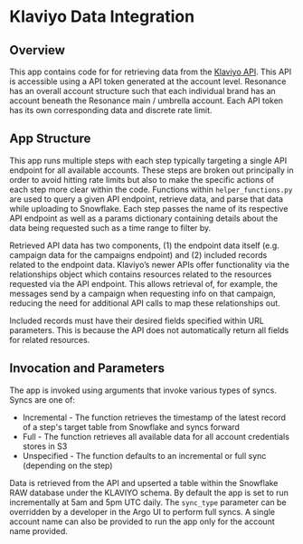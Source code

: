 # Klaviyo Data Integration

## Overview
This app contains code for for retrieving data from the [Klaviyo API](https://developers.klaviyo.com/en/reference/api_overview).
This API is accessible using a API token generated at the account level. 
Resonance has an overall account structure such that each individual brand
has an account beneath the Resonance main / umbrella account. Each API token
has its own corresponding data and discrete rate limit.

## App Structure
This app runs multiple steps with each step typically targeting a single API 
endpoint for all available accounts. These steps are broken out principally in 
order to avoid hitting rate limits but also to make the specific actions of each 
step more clear within the code. Functions within `helper_functions.py` are used 
to query a given API endpoint, retrieve data, and parse that data while 
uploading to Snowflake. Each step passes the name of its respective API endpoint
as well as a params dictionary containing details about the data being requested
such as a time range to filter by. 

Retrieved API data has two components, (1) the endpoint data itself (e.g. 
campaign data for the campaigns endpoint) and (2) included records related to
the endpoint data. Klaviyo’s newer APIs offer functionality via the 
relationships object which contains resources related to the resources requested 
via the API endpoint. This allows retrieval of, for example, the messages send
by a campaign when requesting info on that campaign, reducing the need for 
additional API calls to map these relationships out.

Included records must have their desired fields specified within URL parameters.
This is because the API does not automatically return all fields for related 
resources.

## Invocation and Parameters

The app is invoked using arguments that invoke various types of 
syncs. Syncs are one of:

* Incremental - The function retrieves the timestamp of the latest record of a 
step's target table from Snowflake and syncs forward
* Full - The function retrieves all available data for all account 
credentials stores in S3
* Unspecified - The function defaults to an incremental or full sync (depending 
on the step)

Data is retrieved from the API and upserted a table within the Snowflake RAW 
database under the KLAVIYO schema. By default the app is set to run 
incrementally at 5am and 5pm UTC daily. The `sync_type` parameter can be 
overridden by a developer in the Argo UI to perform full syncs. A single account
name can also be provided to run the app only for the account name provided.
